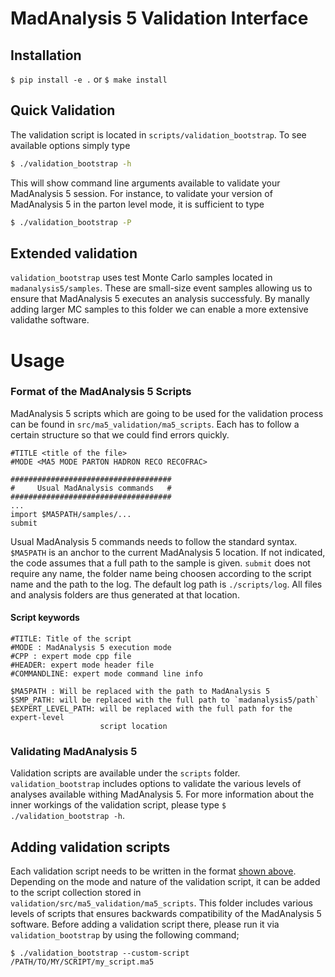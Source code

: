 # MadAnalysis 5 Validation Interface

## Installation
`$ pip install -e .` or `$ make install`

## Quick Validation

The validation script is located in `scripts/validation_bootstrap`. To see available options simply type
```bash
$ ./validation_bootstrap -h
```
This will show command line arguments available to validate your MadAnalysis 5
session. For instance, to validate your version of MadAnalysis 5 in the parton
level mode, it is sufficient to type
```bash
$ ./validation_bootstrap -P
```

## Extended validation
`validation_bootstrap` uses test Monte Carlo samples located in
`madanalysis5/samples`. These are small-size event samples allowing us to ensure
that MadAnalysis 5 executes an analysis successfuly. By manally adding larger MC
samples to this folder we can enable a more extensive validathe software.

# Usage

### Format of the MadAnalysis 5 Scripts
MadAnalysis 5 scripts which are going to be used for the validation process can
be found in `src/ma5_validation/ma5_scripts`. Each has to follow a certain
structure so that we could find errors quickly.
```
#TITLE <title of the file>
#MODE <MA5 MODE PARTON HADRON RECO RECOFRAC>

####################################
#     Usual MadAnalysis commands   #
####################################
...
import $MA5PATH/samples/...
submit 
```
Usual MadAnalysis 5 commands needs to follow the standard syntax. `$MA5PATH`
is an anchor to the current MadAnalysis 5 location. If not indicated, the code
assumes that a full path to the sample is given. `submit` does not require any
name, the folder name being choosen according to the script name and the path to
the log. The default log path is `./scripts/log`. All files and analysis folders
are thus generated at that location.

#### Script keywords
```
#TITLE: Title of the script
#MODE : MadAnalysis 5 execution mode
#CPP : expert mode cpp file
#HEADER: expert mode header file
#COMMANDLINE: expert mode command line info

$MA5PATH : Will be replaced with the path to MadAnalysis 5
$SMP_PATH: will be replaced with the full path to `madanalysis5/path`
$EXPERT_LEVEL_PATH: will be replaced with the full path for the expert-level
                    script location
```

### Validating MadAnalysis 5
Validation scripts are available under the `scripts` folder.
`validation_bootstrap` includes options to validate the various levels of
analyses available withing MadAnalysis 5. For more information about the inner
workings of the validation script, please type `$ ./validation_bootstrap -h`. 

## Adding validation scripts

Each validation script needs to be written in the format [shown above](#format-of-the-madanalysis-5-scripts). 
Depending on the mode and nature of the validation script, it can be added to the script collection stored in
`validation/src/ma5_validation/ma5_scripts`. This folder includes various levels of scripts that ensures backwards
compatibility of the MadAnalysis 5 software. Before adding a validation script there, please run it via `validation_bootstrap`
by using the following command;

```
$ ./validation_bootstrap --custom-script /PATH/TO/MY/SCRIPT/my_script.ma5
```
